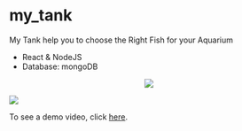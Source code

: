 # my_tank

My Tank help you to choose the Right Fish for your Aquarium

- React & NodeJS
- Database: mongoDB

<!-- 
Screenshot & Demo Video
----------------------- -->

 <p align="center">
 
  <img src="http://www.uploads.co.il/uploads/images/141144313.png">
  
</p>

 <p align="center" style="display: flex;">
 
  <img src="http://www.uploads.co.il/uploads/images/729380060.jpg">
  
</p>

To see a demo video, click [here].

[here]: https://drive.google.com/file/d/15bmEVZscdFF7_Bd9cQHfBX8eFpkxzv-A/view?usp=sharing

